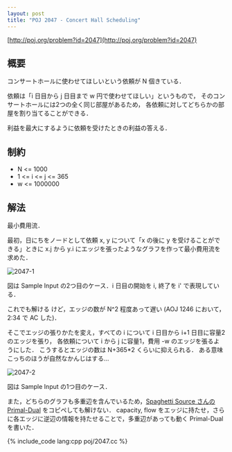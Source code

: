 ```yaml
---
layout: post
title: "POJ 2047 - Concert Hall Scheduling"
---
```

[http://poj.org/problem?id=2047](http://poj.org/problem?id=2047)

## 概要
コンサートホールに使わせてほしいという依頼が N 個きている．

依頼は「i 日目から j 日目まで w 円で使わせてほしい」というもので，
そのコンサートホールには2つの全く同じ部屋があるため，
各依頼に対してどちらかの部屋を割り当てることができる．

利益を最大にするように依頼を受けたときの利益の答える．

## 制約
- N <= 1000
- 1 <= i <= j <= 365
- w <= 1000000

## 解法
最小費用流．

最初，日にちをノードとして依頼 x, y について「x の後に y を受けることができる」ときに x.j から y.i にエッジを張ったようなグラフを作って最小費用流を求めた．

![2047-1](/images/poj/2047-1.svg)

図は Sample Input の2つ目のケース．i 日目の開始を i, 終了を i' で表現している．

これでも解ける けど，エッジの数が N^2 程度あって遅い (AOJ 1246 において，2:34 で AC した)．

そこでエッジの張りかたを変え，すべての i について i 日目から i+1 日目に容量2のエッジを張り，
各依頼について i から j に容量1，費用 -w のエッジを張るようにした．
こうするとエッジの数は N+365*2 くらいに抑えられる．
ある意味こっちのほうが自然なかんじはする…

![2047-2](/images/poj/2047-2.svg)

図は Sample Input の1つ目のケース．

また，どちらのグラフも多重辺を含んでいるため，[Spaghetti Source さんの Primal-Dual](http://www.prefield.com/algorithm/graph/primal_dual.html) をコピペしても解けない．
capacity, flow をエッジに持たせ，さらに各エッジに逆辺の情報を持たせることで，多重辺があっても動く Primal-Dual を書いた．

{% include_code lang:cpp poj/2047.cc %}
